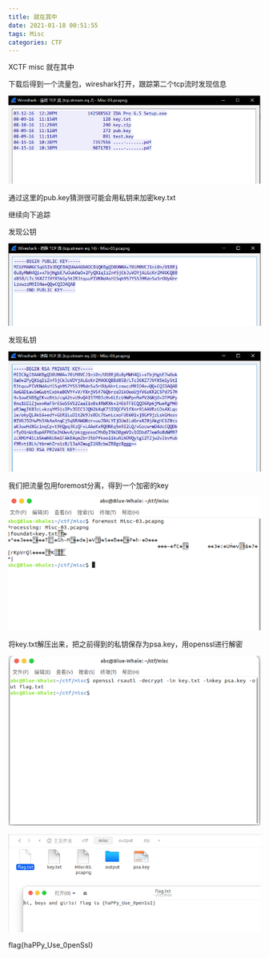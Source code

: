 ```yaml
---
title: 就在其中
date: 2021-01-18 00:51:55
tags: Misc
categories:	CTF
---
```


XCTF misc 就在其中

下载后得到一个流量包，wireshark打开，跟踪第二个tcp流时发现信息

![](%E5%B0%B1%E5%9C%A8%E5%85%B6%E4%B8%AD/1%E6%8D%95%E8%8E%B7.PNG)

通过这里的pub.key猜测很可能会用私钥来加密key.txt

继续向下追踪

发现公钥

![](%E5%B0%B1%E5%9C%A8%E5%85%B6%E4%B8%AD/2%E6%8D%95%E8%8E%B7.PNG)

发现私钥

![](%E5%B0%B1%E5%9C%A8%E5%85%B6%E4%B8%AD/3%E6%8D%95%E8%8E%B7.PNG)

我们把流量包用foremost分离，得到一个加密的key

![](%E5%B0%B1%E5%9C%A8%E5%85%B6%E4%B8%AD/4%E6%8D%95%E8%8E%B7.PNG)

将key.txt解压出来，把之前得到的私钥保存为psa.key，用openssl进行解密

![](%E5%B0%B1%E5%9C%A8%E5%85%B6%E4%B8%AD/5%E6%8D%95%E8%8E%B7.PNG)

![](%E5%B0%B1%E5%9C%A8%E5%85%B6%E4%B8%AD/6%E6%8D%95%E8%8E%B7.PNG)

flag{haPPy_Use_0penSsI}